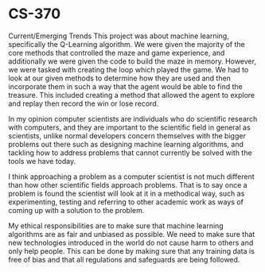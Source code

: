 # CS-370
Current/Emerging Trends
This project was about machine learning, specifically the Q-Learning algorithm. We were given the majority of the core methods that controlled the maze and game experience, and additionally we were given the code to build the maze in memory. However, we were tasked with creating the loop which played the game. We had to look at our given methods to determine how they are used and then incorporate them in such a way that the agent would be able to find the treasure. This included creating a method that allowed the agent to explore and replay then record the win or lose record.

In my opinion computer scientists are individuals who do scientific research with computers, and they are important to the scientific field in general as scientists, unlike normal developers concern themselves with the bigger problems out there such as designing machine learning algorithms, and tackling how to address problems that cannot currently be solved with the tools we have today.

I think approaching a problem as a computer scientist is not much different than how other scientific fields approach problems. That is to say once a problem is found the scientist will look at it in a methodical way, such as experimenting, testing and referring to other academic work as ways of coming up with a solution to the problem.

My ethical responsibilities are to make sure that machine learning algorithms are as fair and unbiased as possible. We need to make sure that new technologies introduced in the world do not cause harm to others and only help people. This can be done by making sure that any training data is free of bias and that all regulations and safeguards are being followed.
